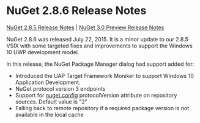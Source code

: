 # NuGet 2.8.6 Release Notes

[NuGet 2.8.5 Release Notes](nuget-2.8.5) | [NuGet 3.0 Preview Release Notes](nuget-3.0-preview)

NuGet 2.8.6 was released July 22, 2015. It is a minor update to our 2.8.5 VSIX with some targeted fixes and improvements to support the Windows 10 UWP development model. 

In this release, the NuGet Package Manager dialog had support added for:

* Introduced the UAP Target Framework Moniker to support Windows 10 Application Development.
* NuGet protocol version 3 endpoints
* Support for [nuget.config](http://docs.nuget.org/consume/NuGet-Config-Settings) protocolVersion attribute on repository sources.  Default value is "2"
* Falling back to remote repository if a required package version is not available in the local cache 

  
